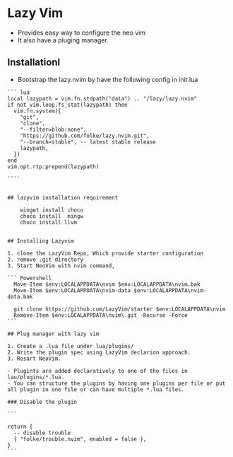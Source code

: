 # Lazy Vim

- Provides easy way to configure the neo vim
- It also have a pluging manager.


## Installationl

- Bootstrap the lazy.nvim by have the following config in init.lua

`````
``` lua
local lazypath = vim.fn.stdpath("data") .. "/lazy/lazy.nvim"
if not vim.loop.fs_stat(lazypath) then
  vim.fn.system({
    "git",
    "clone",
    "--filter=blob:none",
    "https://github.com/folke/lazy.nvim.git",
    "--branch=stable", -- latest stable release
    lazypath,
  })
end
vim.opt.rtp:prepend(lazypath)

````


## lazyvim installation requirement

    winget install choco 
    choco install  mingw 
    choco install llvm
  

## Installing Lazyvim

1. clone the LazyVim Repo, Which provide starter configuration
2. remove .git directory 
3. Start NeoVim with nvim command, 

``` Powershell
  Move-Item $env:LOCALAPPDATA\nvim $env:LOCALAPPDATA\nvim.bak
  Move-Item $env:LOCALAPPDATA\nvim-data $env:LOCALAPPDATA\nvim-data.bak

  git clone https://github.com/LazyVim/starter $env:LOCALAPPDATA\nvim
  Remove-Item $env:LOCALAPPDATA\nvim\.git -Recurse -Force
``` 

## Plug manager with lazy vim 

1. Create a .lua file under lua/plugins/
2. Write the plugin spec using LazyVim declarion approach.
3. Resart NeoVim.
 
- Plugints are added declaratively to one of the files in lau/plugins/*.lua.
- You can structure the plugins by having one plugins per file or put all plugin in one file or can have multiple *.lua files. 
 
### Disable the plugin
 
``` 

return {
  -- disable trouble
  { "folke/trouble.nvim", enabled = false },
}
```









